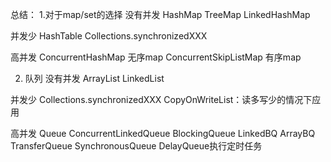 总结：
1.对于map/set的选择
没有并发
HashMap
TreeMap
LinkedHashMap

并发少
HashTable
Collections.synchronizedXXX

高并发
ConcurrentHashMap 无序map
ConcurrentSkipListMap 有序map

2. 队列
没有并发
ArrayList
LinkedList

并发少
Collections.synchronizedXXX
CopyOnWriteList：读多写少的情况下应用

高并发
Queue
    ConcurrentLinkedQueue
    BlockingQueue
        LinkedBQ
        ArrayBQ
        TransferQueue
        SynchronousQueue
    DelayQueue执行定时任务


